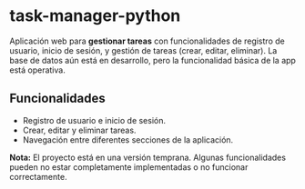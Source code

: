 # task-manager-python

Aplicación web para **gestionar tareas** con funcionalidades de registro de usuario, inicio de sesión, y gestión de tareas (crear, editar, eliminar). La base de datos aún está en desarrollo, pero la funcionalidad básica de la app está operativa.

## Funcionalidades

- Registro de usuario e inicio de sesión.
- Crear, editar y eliminar tareas.
- Navegación entre diferentes secciones de la aplicación.

**Nota:** El proyecto está en una versión temprana. Algunas funcionalidades pueden no estar completamente implementadas o no funcionar correctamente.

